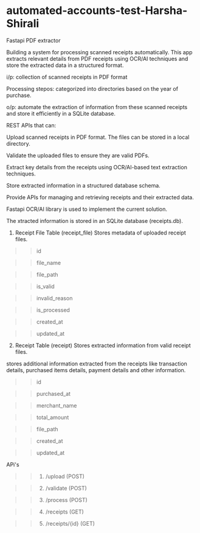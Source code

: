   # automated-accounts-test-Harsha-Shirali
  Fastapi PDF extractor

  Building a system for processing scanned receipts automatically.
  This app extracts relevant details from PDF receipts using OCR/AI techniques and store the extracted data in a structured format.

  i/p: collection of scanned receipts in PDF format

  Processing stepos: categorized into directories based on the year of purchase. 

  o/p: automate the extraction of information from these scanned receipts and store it efficiently in a SQLite database.

  REST APIs that can:

  Upload scanned receipts in PDF format. The files can be stored in a local directory.

  Validate the uploaded files to ensure they are valid PDFs.

  Extract key details from the receipts using OCR/AI-based text extraction techniques.

  Store extracted information in a structured database schema.

  Provide APIs for managing and retrieving receipts and their extracted data.

  Fastapi OCR/AI library is used to implement the current solution.

  The xtracted information is stored in an SQLite database (receipts.db).

  1. Receipt File Table (receipt_file)
  Stores metadata of uploaded receipt files.


>> id

>> file_name	

>> file_path	

>> is_valid	

>> invalid_reason	

>> is_processed	

>> created_at	

>> updated_at	

  2. Receipt Table (receipt)
  Stores extracted information from valid receipt files.

  stores additional information extracted from the receipts like transaction details, purchased items details, payment details and other information.

>> id	

>> purchased_at	

>> merchant_name	

>> total_amount	

>> file_path	

>> created_at	

>> updated_at	

APi's
>> 1. /upload (POST)

>> 2. /validate (POST)

>> 3. /process (POST)

>> 4. /receipts (GET)

>> 5. /receipts/{id} (GET)
